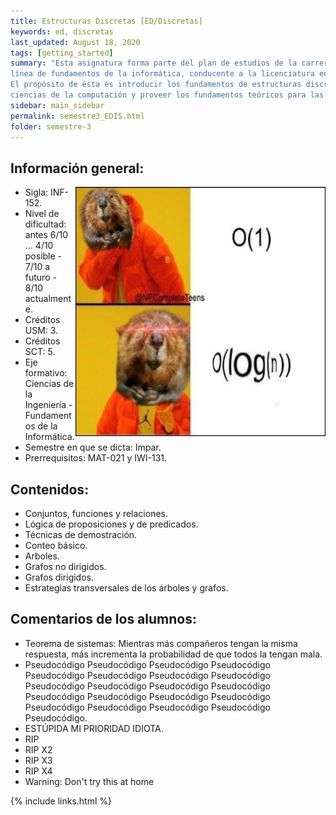 ```yaml
---
title: Estructuras Discretas [ED/Discretas]
keywords: ed, discretas
last_updated: August 18, 2020
tags: [getting_started]
summary: "Esta asignatura forma parte del plan de estudios de la carrera Ingeniería Civil Informática en la
línea de fundamentos de la informática, conducente a la licenciatura en Ciencias de la Ingeniería.
El propósito de ésta es introducir los fundamentos de estructuras discretas en su aplicación a las
ciencias de la computación y proveer los fundamentos teóricos para las asignaturas posteriores."
sidebar: main_sidebar
permalink: semestre3_EDIS.html
folder: semestre-3
---
```


## Información general:

<img align= "right" width= "400" height= "400" src= images/semestre-3/discretas-meme1.jpg>

- Sigla: INF-152.
- Nivel de dificultad: antes 6/10 ... 4/10 posible - 7/10 a futuro - 8/10 actualmente.
- Créditos USM: 3.
- Créditos SCT: 5.
- Eje formativo:  Ciencias de la Ingeniería - Fundamentos de la Informática.
- Semestre en que se dicta: Impar.
- Prerrequisitos: MAT-021 y IWI-131.

## Contenidos:

- Conjuntos, funciones y relaciones.
- Lógica de proposiciones y de predicados.
- Técnicas de demostración.
- Conteo básico.
- Arboles.
- Grafos no dirigidos.
- Grafos dirigidos.
- Estrategias transversales de los árboles y grafos.

## Comentarios de los alumnos:

- Teorema de sistemas: Mientras más compañeros tengan la misma respuesta, más incrementa la probabilidad de que todos la tengan mala.
- Pseudocódigo Pseudocódigo Pseudocódigo Pseudocódigo Pseudocódigo Pseudocódigo Pseudocódigo Pseudocódigo Pseudocódigo Pseudocódigo Pseudocódigo Pseudocódigo Pseudocódigo Pseudocódigo Pseudocódigo Pseudocódigo Pseudocódigo Pseudocódigo Pseudocódigo Pseudocódigo Pseudocódigo.
- ESTÚPIDA MI PRIORIDAD IDIOTA.
- RIP
- RIP X2
- RIP X3
- RIP X4
- Warning: Don't try this at home

{% include links.html %}

